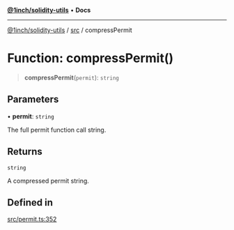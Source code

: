 [**@1inch/solidity-utils**](../../README.md) • **Docs**

***

[@1inch/solidity-utils](../../README.md) / [src](../README.md) / compressPermit

# Function: compressPermit()

> **compressPermit**(`permit`): `string`

## Parameters

• **permit**: `string`

The full permit function call string.

## Returns

`string`

A compressed permit string.

## Defined in

[src/permit.ts:352](https://github.com/1inch/solidity-utils/blob/f9426ba6dab1eac9ac07fe3976b8d1cb2d2e5ba1/src/permit.ts#L352)
